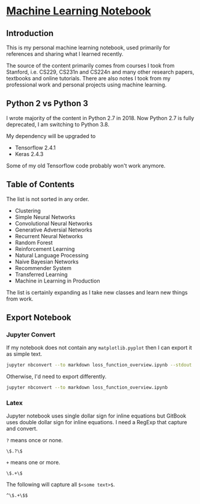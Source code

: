 # [Machine Learning Notebook](https://calvinfeng.gitbook.io/machine-learning-notebook/)

## Introduction

This is my personal machine learning notebook, used primarily for references and sharing what I
learned recently.

The source of the content primarily comes from courses I took from Stanford, i.e. CS229, CS231n and
CS224n and many other research papers, textbooks and online tutorials. There are also notes I took
from my professional work and personal projects using machine learning.

## Python 2 vs Python 3

I wrote majority of the content in Python 2.7 in 2018. Now Python 2.7 is fully deprecated, I am
switching to Python 3.8.

My dependency will be upgraded to

- Tensorflow 2.4.1
- Keras 2.4.3

Some of my old Tensorflow code probably won't work anymore.

## Table of Contents

The list is not sorted in any order.

* Clustering
* Simple Neural Networks
* Convolutional Neural Networks
* Generative Adversial Networks
* Recurrent Neural Networks
* Random Forest
* Reinforcement Learning
* Natural Language Processing
* Naive Bayesian Networks
* Recommender System
* Transferred Learning
* Machine in Learning in Production

The list is certainly expanding as I take new classes and learn new things from work.

## Export Notebook

### Jupyter Convert

If my notebook does not contain any `matplotlib.pyplot` then I can export it as simple text.

```bash
jupyter nbconvert --to markdown loss_function_overview.ipynb --stdout
```

Otherwise, I'd need to export differently.

```bash
jupyter nbconvert --to markdown loss_function_overview.ipynb
```

### Latex

Jupyter notebook uses single dollar sign for inline equations but GitBook uses double dollar sign
for inline equations. I need a RegExp that capture and convert.

`?` means once or none.

```regexp
\$.?\$
```

`+` means one or more.

```regexp
\$.+\$
```

The following will capture all `$<some text>$`.

```regexp
^\$.+\$$
```
